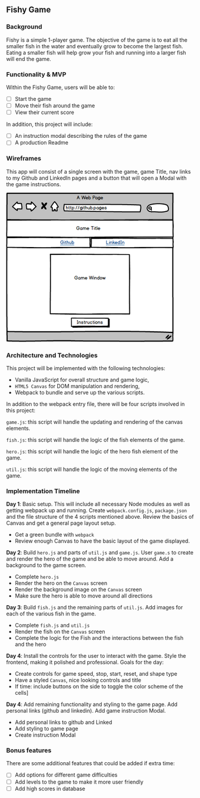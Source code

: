 ## Fishy Game

### Background


Fishy is a simple 1-player game.  The objective of the game is to eat all the smaller fish in the water and eventually grow to become the largest fish.  Eating a smaller fish will help grow your fish and running into a larger fish will end the game.


### Functionality & MVP  

Within the Fishy Game, users will be able to:

- [ ] Start the game
- [ ] Move their fish around the game
- [ ] View their current score

In addition, this project will include:

- [ ] An instruction modal describing the rules of the game
- [ ] A production Readme

### Wireframes

This app will consist of a single screen with the game, game Title, nav links to my Github and LinkedIn pages and a button that will open a Modal with the game instructions.


![wireframes](https://raw.githubusercontent.com/mthirabayashi/Fishy_Game/master/docs/Fishy_Mockup.png)

### Architecture and Technologies

This project will be implemented with the following technologies:

- Vanilla JavaScript for overall structure and game logic,
- `HTML5 Canvas` for DOM manipulation and rendering,
- Webpack to bundle and serve up the various scripts.

In addition to the webpack entry file, there will be four scripts involved in this project:

`game.js`: this script will handle the updating and rendering of the canvas elements.

`fish.js`: this script will handle the logic of the fish elements of the game.

`hero.js`: this script will handle the logic of the hero fish element of the game.

`util.js`: this script will handle the logic of the moving elements of the game.

### Implementation Timeline

**Day 1**: Basic setup.  This will include all necessary Node modules as well as getting webpack up and running.  Create `webpack.config.js`, `package.json` and the file structure of the 4 scripts mentioned above.  Review the basics of Canvas and get a general page layout setup.

- Get a green bundle with `webpack`
- Review enough Canvas to have the basic layout of the game displayed.


**Day 2**: Build `hero.js` and parts of `util.js` and `game.js`.  User `game.s` to create and render the hero of the game and be able to move around.  Add a background to the game screen.

- Complete `hero.js`
- Render the hero on the `Canvas` screen
- Render the background image on the `Canvas` screen
- Make sure the hero is able to move around all directions


**Day 3**: Build `fish.js` and the remaining parts of `util.js`.  Add images for each of the various fish in the game.

- Complete `fish.js` and `util.js`
- Render the fish on the `Canvas` screen
- Complete the logic for the Fish and the interactions between the fish and the hero



**Day 4**: Install the controls for the user to interact with the game.  Style the frontend, making it polished and professional.  Goals for the day:

- Create controls for game speed, stop, start, reset, and shape type
- Have a styled `Canvas`, nice looking controls and title
- If time: include buttons on the side to toggle the color scheme of the cells]

**Day 4**: Add remaining functionality and styling to the game page.  Add personal links (github and linkedin).  Add game instruction Modal.

- Add personal links to github and Linked
- Add styling to game page
- Create instruction Modal



### Bonus features

There are some additional features that could be added if extra time:

- [ ] Add options for different game difficulties
- [ ] Add levels to the game to make it more user friendly
- [ ] Add high scores in database
